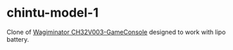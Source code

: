 # chintu-model-1

Clone of [Wagiminator
CH32V003-GameConsole](https://github.com/wagiminator/CH32V003-GameConsole?tab=readme-ov-file) designed to work with lipo battery.
